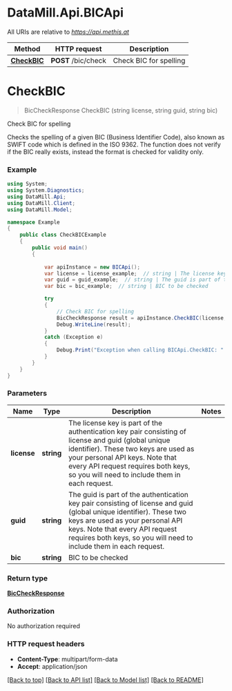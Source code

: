 # DataMill.Api.BICApi

All URIs are relative to *https://api.methis.at*

Method | HTTP request | Description
------------- | ------------- | -------------
[**CheckBIC**](BICApi.md#checkbic) | **POST** /bic/check | Check BIC for spelling


<a name="checkbic"></a>
# **CheckBIC**
> BicCheckResponse CheckBIC (string license, string guid, string bic)

Check BIC for spelling

Checks the spelling of a given BIC (Business Identifier Code), also known as SWIFT code which is defined in the ISO 9362. The function does not verify if the BIC really exists, instead the format is checked for validity only. 

### Example
```csharp
using System;
using System.Diagnostics;
using DataMill.Api;
using DataMill.Client;
using DataMill.Model;

namespace Example
{
    public class CheckBICExample
    {
        public void main()
        {
            
            var apiInstance = new BICApi();
            var license = license_example;  // string | The license key is part of the authentication key pair consisting of license and guid (global unique identifier). These two keys are used as your personal API keys. Note that every API request requires both keys, so you will need to include them in each request. 
            var guid = guid_example;  // string | The guid is part of the authentication key pair consisting of license and guid (global unique identifier). These two keys are used as your personal API keys. Note that every API request requires both keys, so you will need to include them in each request. 
            var bic = bic_example;  // string | BIC to be checked

            try
            {
                // Check BIC for spelling
                BicCheckResponse result = apiInstance.CheckBIC(license, guid, bic);
                Debug.WriteLine(result);
            }
            catch (Exception e)
            {
                Debug.Print("Exception when calling BICApi.CheckBIC: " + e.Message );
            }
        }
    }
}
```

### Parameters

Name | Type | Description  | Notes
------------- | ------------- | ------------- | -------------
 **license** | **string**| The license key is part of the authentication key pair consisting of license and guid (global unique identifier). These two keys are used as your personal API keys. Note that every API request requires both keys, so you will need to include them in each request.  | 
 **guid** | **string**| The guid is part of the authentication key pair consisting of license and guid (global unique identifier). These two keys are used as your personal API keys. Note that every API request requires both keys, so you will need to include them in each request.  | 
 **bic** | **string**| BIC to be checked | 

### Return type

[**BicCheckResponse**](BicCheckResponse.md)

### Authorization

No authorization required

### HTTP request headers

 - **Content-Type**: multipart/form-data
 - **Accept**: application/json

[[Back to top]](#) [[Back to API list]](../README.md#documentation-for-api-endpoints) [[Back to Model list]](../README.md#documentation-for-models) [[Back to README]](../README.md)

